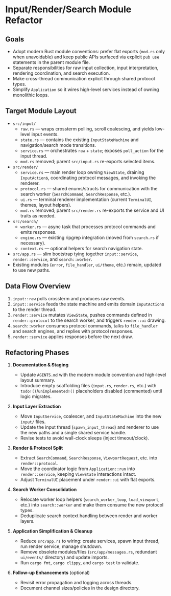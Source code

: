# Input/Render/Search Module Refactor

## Goals
- Adopt modern Rust module conventions: prefer flat exports (`mod.rs` only when unavoidable) and keep public APIs surfaced via explicit `pub use` statements in the parent module file.
- Separate responsibilities for raw input collection, input interpretation, rendering coordination, and search execution.
- Make cross-thread communication explicit through shared protocol types.
- Simplify `Application` so it wires high-level services instead of owning monolithic loops.

## Target Module Layout
- `src/input/`
  - `raw.rs` — wraps crossterm polling, scroll coalescing, and yields low-level input events.
  - `state.rs` — contains the existing `InputStateMachine` and navigation/search mode transitions.
  - `service.rs` — orchestrates `raw` + `state`; exposes `poll_action` for the input thread.
  - `mod.rs` removed; parent `src/input.rs` re-exports selected items.
- `src/render/`
  - `service.rs` — main render loop owning `ViewState`, draining `InputAction`s, coordinating protocol messages, and invoking the renderer.
  - `protocol.rs` — shared enums/structs for communication with the search worker (`SearchCommand`, `SearchResponse`, etc.).
  - `ui.rs` — terminal renderer implementation (current `TerminalUI`, themes, layout helpers).
  - `mod.rs` removed; parent `src/render.rs` re-exports the service and UI traits as needed.
- `src/search/`
  - `worker.rs` — async task that processes protocol commands and emits responses.
  - `engine.rs` — existing ripgrep integration (moved from `search.rs` if necessary).
  - `context.rs` — optional helpers for search navigation state.
- `src/app.rs` — slim bootstrap tying together `input::service`, `render::service`, and `search::worker`.
- Existing modules (`error`, `file_handler`, `ui/theme`, etc.) remain, updated to use new paths.

## Data Flow Overview
1. `input::raw` polls crossterm and produces raw events.
2. `input::service` feeds the state machine and emits domain `InputAction`s to the render thread.
3. `render::service` mutates `ViewState`, pushes commands defined in `render::protocol` to the search worker, and triggers `render::ui` drawing.
4. `search::worker` consumes protocol commands, talks to `file_handler` and search engines, and replies with protocol responses.
5. `render::service` applies responses before the next draw.

## Refactoring Phases
1. **Documentation & Staging**
   - Update `AGENTS.md` with the modern module convention and high-level layout summary.
   - Introduce empty scaffolding files (`input.rs`, `render.rs`, etc.) with `todo!()`/`unimplemented!()` placeholders disabled (commented) until logic migrates.

2. **Input Layer Extraction**
   - Move `InputService`, coalescer, and `InputStateMachine` into the new `input/` files.
   - Update the input thread (`spawn_input_thread`) and renderer to use the new paths and a single shared service handle.
   - Revise tests to avoid wall-clock sleeps (inject timeout/clock).

3. **Render & Protocol Split**
   - Extract `SearchCommand`, `SearchResponse`, `ViewportRequest`, etc. into `render::protocol`.
   - Move the coordinator logic from `Application::run` into `render::service`, keeping `ViewState` interactions intact.
   - Adjust `TerminalUI` placement under `render::ui` with flat exports.

4. **Search Worker Consolidation**
   - Relocate worker loop helpers (`search_worker_loop`, `load_viewport`, etc.) into `search::worker` and make them consume the new protocol types.
   - Deduplicate search context handling between render and worker layers.

5. **Application Simplification & Cleanup**
   - Reduce `src/app.rs` to wiring: create services, spawn input thread, run render service, manage shutdown.
   - Remove obsolete modules/files (`src/app/messages.rs`, redundant `ui/events/` directory) and update imports.
   - Run `cargo fmt`, `cargo clippy`, and `cargo test` to validate.

6. **Follow-up Enhancements** (optional)
   - Revisit error propagation and logging across threads.
   - Document channel sizes/policies in the design directory.

